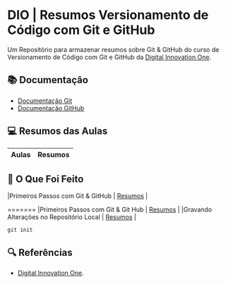 
# DIO | Resumos Versionamento de Código com Git e GitHub

Um Repositório para armazenar resumos sobre Git & GitHub do curso de Versionamento de Código com Git e GitHub da [Digital Innovation One](https://www.dio.me/).

## 📚 Documentação 
- [Documentação Git](https://git-scm.com/doc)
- [Documentação GitHub](https://docs.github.com/)

## 💻 Resumos das Aulas 

| Aulas   | Resumos |
|---------|---------|

## 📍 O Que Foi Feito
|Primeiros Passos com Git & GitHub | [Resumos](#) |

=======
|Primeiros Passos com Git & Git Hub | [Resumos](#) |
|Gravando Alterações no Repositório Local | [Resumos](LINK) |

```
git init
```

## 🔍 Referências 
- [Digital Innovation One](https://www.dio.me/).